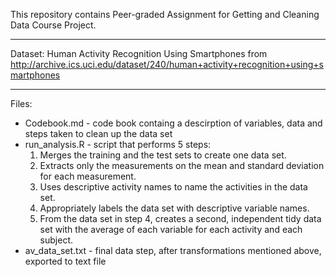 This repository contains Peer-graded Assignment for Getting and Cleaning Data Course Project. 
***

Dataset: Human Activity Recognition Using Smartphones from http://archive.ics.uci.edu/dataset/240/human+activity+recognition+using+smartphones
***

Files:

  * Codebook.md - code book containg a descirption of variables, data and steps taken to clean up the data set<br>
  * run_analysis.R - script that performs 5 steps:<br>
    1. Merges the training and the test sets to create one data set.<br>
    2. Extracts only the measurements on the mean and standard deviation for each measurement.<br>
    3. Uses descriptive activity names to name the activities in the data set.<br>
    4. Appropriately labels the data set with descriptive variable names.<br>
    5. From the data set in step 4, creates a second, independent tidy data set with the average of each variable for each activity and each subject.<br>
  * av_data_set.txt - final data step, after transformations mentioned above, exported to text file
